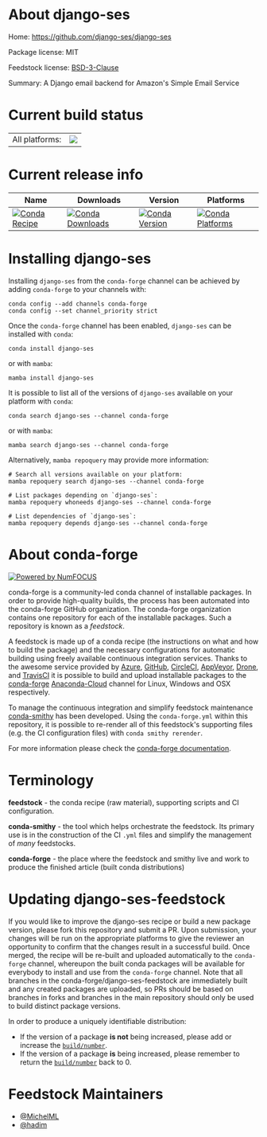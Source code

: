 About django-ses
================

Home: https://github.com/django-ses/django-ses

Package license: MIT

Feedstock license: [BSD-3-Clause](https://github.com/conda-forge/django-ses-feedstock/blob/main/LICENSE.txt)

Summary: A Django email backend for Amazon's Simple Email Service

Current build status
====================


<table><tr><td>All platforms:</td>
    <td>
      <a href="https://dev.azure.com/conda-forge/feedstock-builds/_build/latest?definitionId=9868&branchName=main">
        <img src="https://dev.azure.com/conda-forge/feedstock-builds/_apis/build/status/django-ses-feedstock?branchName=main">
      </a>
    </td>
  </tr>
</table>

Current release info
====================

| Name | Downloads | Version | Platforms |
| --- | --- | --- | --- |
| [![Conda Recipe](https://img.shields.io/badge/recipe-django--ses-green.svg)](https://anaconda.org/conda-forge/django-ses) | [![Conda Downloads](https://img.shields.io/conda/dn/conda-forge/django-ses.svg)](https://anaconda.org/conda-forge/django-ses) | [![Conda Version](https://img.shields.io/conda/vn/conda-forge/django-ses.svg)](https://anaconda.org/conda-forge/django-ses) | [![Conda Platforms](https://img.shields.io/conda/pn/conda-forge/django-ses.svg)](https://anaconda.org/conda-forge/django-ses) |

Installing django-ses
=====================

Installing `django-ses` from the `conda-forge` channel can be achieved by adding `conda-forge` to your channels with:

```
conda config --add channels conda-forge
conda config --set channel_priority strict
```

Once the `conda-forge` channel has been enabled, `django-ses` can be installed with `conda`:

```
conda install django-ses
```

or with `mamba`:

```
mamba install django-ses
```

It is possible to list all of the versions of `django-ses` available on your platform with `conda`:

```
conda search django-ses --channel conda-forge
```

or with `mamba`:

```
mamba search django-ses --channel conda-forge
```

Alternatively, `mamba repoquery` may provide more information:

```
# Search all versions available on your platform:
mamba repoquery search django-ses --channel conda-forge

# List packages depending on `django-ses`:
mamba repoquery whoneeds django-ses --channel conda-forge

# List dependencies of `django-ses`:
mamba repoquery depends django-ses --channel conda-forge
```


About conda-forge
=================

[![Powered by
NumFOCUS](https://img.shields.io/badge/powered%20by-NumFOCUS-orange.svg?style=flat&colorA=E1523D&colorB=007D8A)](https://numfocus.org)

conda-forge is a community-led conda channel of installable packages.
In order to provide high-quality builds, the process has been automated into the
conda-forge GitHub organization. The conda-forge organization contains one repository
for each of the installable packages. Such a repository is known as a *feedstock*.

A feedstock is made up of a conda recipe (the instructions on what and how to build
the package) and the necessary configurations for automatic building using freely
available continuous integration services. Thanks to the awesome service provided by
[Azure](https://azure.microsoft.com/en-us/services/devops/), [GitHub](https://github.com/),
[CircleCI](https://circleci.com/), [AppVeyor](https://www.appveyor.com/),
[Drone](https://cloud.drone.io/welcome), and [TravisCI](https://travis-ci.com/)
it is possible to build and upload installable packages to the
[conda-forge](https://anaconda.org/conda-forge) [Anaconda-Cloud](https://anaconda.org/)
channel for Linux, Windows and OSX respectively.

To manage the continuous integration and simplify feedstock maintenance
[conda-smithy](https://github.com/conda-forge/conda-smithy) has been developed.
Using the ``conda-forge.yml`` within this repository, it is possible to re-render all of
this feedstock's supporting files (e.g. the CI configuration files) with ``conda smithy rerender``.

For more information please check the [conda-forge documentation](https://conda-forge.org/docs/).

Terminology
===========

**feedstock** - the conda recipe (raw material), supporting scripts and CI configuration.

**conda-smithy** - the tool which helps orchestrate the feedstock.
                   Its primary use is in the construction of the CI ``.yml`` files
                   and simplify the management of *many* feedstocks.

**conda-forge** - the place where the feedstock and smithy live and work to
                  produce the finished article (built conda distributions)


Updating django-ses-feedstock
=============================

If you would like to improve the django-ses recipe or build a new
package version, please fork this repository and submit a PR. Upon submission,
your changes will be run on the appropriate platforms to give the reviewer an
opportunity to confirm that the changes result in a successful build. Once
merged, the recipe will be re-built and uploaded automatically to the
`conda-forge` channel, whereupon the built conda packages will be available for
everybody to install and use from the `conda-forge` channel.
Note that all branches in the conda-forge/django-ses-feedstock are
immediately built and any created packages are uploaded, so PRs should be based
on branches in forks and branches in the main repository should only be used to
build distinct package versions.

In order to produce a uniquely identifiable distribution:
 * If the version of a package **is not** being increased, please add or increase
   the [``build/number``](https://docs.conda.io/projects/conda-build/en/latest/resources/define-metadata.html#build-number-and-string).
 * If the version of a package **is** being increased, please remember to return
   the [``build/number``](https://docs.conda.io/projects/conda-build/en/latest/resources/define-metadata.html#build-number-and-string)
   back to 0.

Feedstock Maintainers
=====================

* [@MichelML](https://github.com/MichelML/)
* [@hadim](https://github.com/hadim/)

